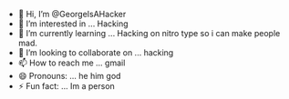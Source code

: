 - 👋 Hi, I’m @GeorgeIsAHacker
- 👀 I’m interested in ... Hacking
- 🌱 I’m currently learning ... Hacking on nitro type so i can make people mad.
- 💞️ I’m looking to collaborate on ... hacking
- 📫 How to reach me ... gmail
- 😄 Pronouns: ... he him god
- ⚡ Fun fact: ... Im a person

<!---
GeorgeIsAHacker/GeorgeIsAHacker is a ✨ special ✨ repository because its `README.md` (this file) appears on your GitHub profile.
You can click the Preview link to take a look at your changes.
--->
